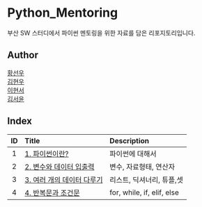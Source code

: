 # Python_Mentoring

부산 SW 스터디에서 파이썬 멘토링을 위한 자료를 담은 리포지토리입니다.

## Author

[황선우](https://github.com/SionHwang)   
[김현우](https://github.com/Coalery)  
[이현서](https://github.com/hslee1024)    
[김서윤](https://github.com/M0ONLIT)  

## Index

|ID|Title|Description|
|:---:|:---|:---|
|1|[1. 파이썬이란?](./001/README.md)|파이썬에 대해서|
|2|[2. 변수와 데이터 입출력](./002/README.md)|변수, 자료형태, 연산자|
|3|[3. 여러 개의 데이터 다루기](./003/README.md)|리스트, 딕셔너리, 튜플,셋|
|4|[4. 반복문과 조건문](./004/README.md)|for, while, if, elif, else|
